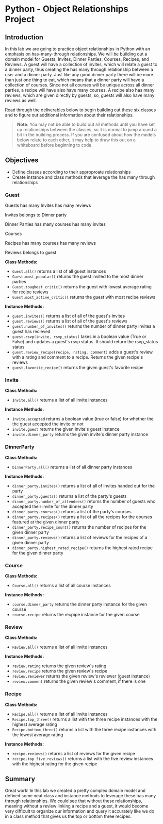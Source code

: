 
# Python - Object Relationships Project

## Introduction
In this lab we are going to practice object relationships in Python with an emphasis on has-many-through relationships. We will be building out a domain model for Guests, Invites, Dinner Parties, Courses, Recipes, and Reviews. A guest will have a collection of invites, which will relate a guest to a dinner party, thus creating the has many through relationship between a user and a dinner party. Just like any good dinner party there will be more than just one thing to eat, which means that a dinner party will have a collection of courses. Since not all courses will be unique across all dinner parties, a recipe will have also have many courses. A recipe also has many reviews, which are given directly by guests, so, guests will also have many reviews as well.

Read through the deliverables below to begin building out these six classes and to figure out additional information about their relationships.
> **Note:** You may not be able to build out all methods until you have set up relationships between the classes, so it is normal to jump around a bit in the building process. If you are confused about how the models below relate to each other, it may help to draw this out on a whiteboard before beginning to code.

## Objectives
* Define classes according to their approproate relationships
* Create instance and class methods that leverage the has many through relationships

### Guest
Guests
has many Invites
has many reviews

Invites
belongs to Dinner party


Dinner Parties
has many courses
has many invites

Courses


Recipes
has many courses
has many reviews

Reviews
belongs to guest

**Class Methods:**
* `Guest.all()` returns a list of all guest instances
* `Guest.most_popular()` returns the guest invited to the most dinner parties
* `Guest.toughest_critic()` returns the guest with lowest average rating for recipe reviews
* `Guest.most_active_critic()` returns the guest with most recipe reviews

**Instance Methods:**
* `guest.invites()` returns a list of all of the guest's invites
* `guest.reviews()` returns a list of all of the guest's reviews
* `guest.number_of_invites()` returns the number of dinner party invites a guest has recieved
* `guest.rsvp(invite, rsvp_status)` takes in a boolean value (True or False) and updates a guest's rsvp status. It should return the rsvp_status status
* `guest.review_recipe(recipe, rating, comment)` adds a guest's review with a rating and comment to a recipe. Returns the given recipe's reviews
* `guest.favorite_recipe()` returns the given guest's favorite recipe

### Invite
**Class Methods:**
* `Invite.all()` returns a list of all invite instances

**Instance Methods:**
* `invite.accepted` returns a boolean value (true or false) for whether the the guest accepted the invite or not
* `invite.guest` returns the given invite's guest instance
* `invite.dinner_party` returns the given invite's dinner party instance

### DinnerParty
**Class Methods:**
* `DinnerParty.all()` returns a list of all dinner party instances

**Instance Methods:**
* `dinner_party.invites()` returns a list of all of invites handed out for the party
* `dinner_party.guests()` returns a list of the party's guests
* `dinner_party.number_of_attendees()` returns the number of guests who accepted their invite for the dinner party
* `dinner_party.courses()` returns a list of the party's courses
* `dinner_party.recipes()` returns a list of all the recipes for the courses featured at the given dinner party
* `dinner_party.recipe_count()` returns the number of recipes for the given dinner party
* `dinner_party.reviews()` returns a list of reviews for the recipes of a given dinner party
* `dinner_party.highest_rated_recipe()` returns the highest rated recipe for the given dinner party

### Course
**Class Methods:**
* `Course.all()` returns a list of all course instances

**Instance Methods:**
* `course.dinner_party` returns the dinner party instance for the given course
* `course.recipe` returns the recpipe instance for the given course

### Review
**Class Methods:**
* `Review.all()` returns a list of all invite instances

**Instance Methods:**
* `review.rating` returns the given review's rating
* `review.recipe` returns the given review's recipe
* `review.reviewer` returns the given review's reviewer (guest instance)
* `review.comment` returns the given review's comment, if there is one

### Recipe
**Class Methods:**
* `Recipe.all()` returns a list of all invite instances
* `Recipe.top_three()` returns a list with the three recipe instances with the highest average rating
* `Recipe.bottom_three()` returns a list with the three recipe instances with the lowest average rating

**Instance Methods:**
* `recipe.reviews()` returns a list of reviews for the given recipe
* `recipe.top_five_reviews()` returns a list with the five review instances with the highest rating for the given recipe

## Summary


Great work! In this lab we created a pretty complex domain model and defined some neat class and instance methods to leverage these has many through relationships. We could see that without these relationships, meaning without a review linking a recipe and a guest, it would become very difficult to organize our information and query it accurately like we do in a class method that gives us the top or bottom three recipes.
